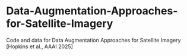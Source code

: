# Data-Augmentation-Approaches-for-Satellite-Imagery
Code and data for Data Augmentation Approaches for Satellite Imagery [Hopkins et al., AAAI 2025]
